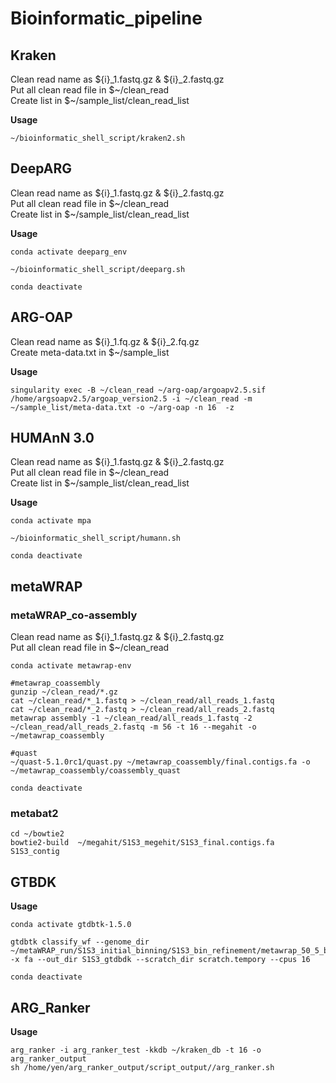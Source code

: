 # Bioinformatic_pipeline

## Kraken
Clean read name as ${i}_1.fastq.gz & ${i}_2.fastq.gz  
Put all clean read file in $\~/clean_read   
Create list in $\~/sample_list/clean_read_list 

**Usage**   
```   
~/bioinformatic_shell_script/kraken2.sh   
```

## DeepARG
Clean read name as ${i}_1.fastq.gz & ${i}_2.fastq.gz  
Put all clean read file in $\~/clean_read   
Create list in $\~/sample_list/clean_read_list

**Usage**   
```   
conda activate deeparg_env    

~/bioinformatic_shell_script/deeparg.sh   

conda deactivate    
```

## ARG-OAP
Clean read name as ${i}_1.fq.gz & ${i}_2.fq.gz  
Create meta-data.txt in $\~/sample_list 

**Usage**   
```   
singularity exec -B ~/clean_read ~/arg-oap/argoapv2.5.sif /home/argsoapv2.5/argoap_version2.5 -i ~/clean_read -m ~/sample_list/meta-data.txt -o ~/arg-oap -n 16  -z   
```

## HUMAnN 3.0   
Clean read name as ${i}_1.fastq.gz & ${i}_2.fastq.gz  
Put all clean read file in $\~/clean_read   
Create list in $\~/sample_list/clean_read_list

**Usage**   
```   
conda activate mpa    

~/bioinformatic_shell_script/humann.sh  

conda deactivate
```   
## metaWRAP
### metaWRAP_co-assembly
Clean read name as ${i}_1.fastq.gz & ${i}_2.fastq.gz  
Put all clean read file in $\~/clean_read   
```  
conda activate metawrap-env

#metawrap_coassembly
gunzip ~/clean_read/*.gz
cat ~/clean_read/*_1.fastq > ~/clean_read/all_reads_1.fastq
cat ~/clean_read/*_2.fastq > ~/clean_read/all_reads_2.fastq
metawrap assembly -1 ~/clean_read/all_reads_1.fastq -2 ~/clean_read/all_reads_2.fastq -m 56 -t 16 --megahit -o ~/metawrap_coassembly

#quast
~/quast-5.1.0rc1/quast.py ~/metawrap_coassembly/final.contigs.fa -o ~/metawrap_coassembly/coassembly_quast

conda deactivate
```   
### metabat2    
```   
cd ~/bowtie2    
bowtie2-build  ~/megahit/S1S3_megehit/S1S3_final.contigs.fa S1S3_contig   
```

## GTBDK

**Usage**   
```   
conda activate gtdbtk-1.5.0   

gtdbtk classify_wf --genome_dir ~/metaWRAP_run/S1S3_initial_binning/S1S3_bin_refinement/metawrap_50_5_bins -x fa --out_dir S1S3_gtdbdk --scratch_dir scratch.tempory --cpus 16    

conda deactivate
```

## ARG_Ranker

**Usage**   
```   
arg_ranker -i arg_ranker_test -kkdb ~/kraken_db -t 16 -o arg_ranker_output   
sh /home/yen/arg_ranker_output/script_output//arg_ranker.sh   
```
